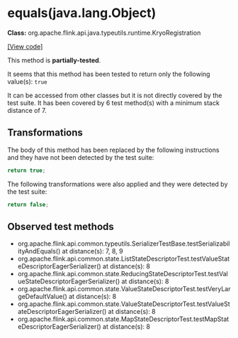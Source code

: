# equals(java.lang.Object)

**Class:** org.apache.flink.api.java.typeutils.runtime.KryoRegistration

[[View code]](https://github.com/apache/flink/blob/740f711c4ec9c4b7cdefd01c9f64857c345a68a1/flink-core/src/main/java//org/apache/flink/api/java/typeutils/runtime/KryoRegistration.java#L146)

This method is **partially-tested**.

It seems that this method has been tested to return only the following value(s): `true`


It can be accessed from other classes but it is not directly covered by the test suite. 
It has been covered by 6 test method(s) with a minimum stack distance of 7.

## Transformations


The body of this method has been replaced by the following instructions and they have not been detected by the test suite:

```Java
return true;
```

The following transformations were also applied and they were detected by the test suite:

```Java
return false;
```





## Observed test methods

* org.apache.flink.api.common.typeutils.SerializerTestBase.testSerializabilityAndEquals() at distance(s): 7, 8, 9
* org.apache.flink.api.common.state.ListStateDescriptorTest.testValueStateDescriptorEagerSerializer() at distance(s): 8
* org.apache.flink.api.common.state.ReducingStateDescriptorTest.testValueStateDescriptorEagerSerializer() at distance(s): 8
* org.apache.flink.api.common.state.ValueStateDescriptorTest.testVeryLargeDefaultValue() at distance(s): 8
* org.apache.flink.api.common.state.ValueStateDescriptorTest.testValueStateDescriptorEagerSerializer() at distance(s): 8
* org.apache.flink.api.common.state.MapStateDescriptorTest.testMapStateDescriptorEagerSerializer() at distance(s): 8

